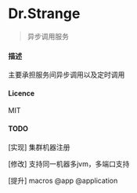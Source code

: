 Dr.Strange
====

> 异步调用服务

#### 描述

主要承担服务间异步调用以及定时调用

#### Licence

MIT


#### TODO
[实现] 集群机器注册

[修改] 支持同一机器多jvm，多端口支持

[提升] macros @app @application
